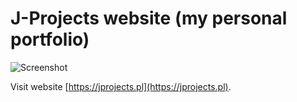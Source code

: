 # J-Projects website (my personal portfolio)

![Screenshot](./preview.jpg)

Visit website [https://jprojects.pl](https://jprojects.pl).
